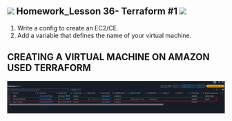 <h2><img src="https://emojis.slackmojis.com/emojis/images/1531849430/4246/blob-sunglasses.gif?1531849430" width="30"/> Homework_Lesson 36- Terraform #1 <img src="https://media.giphy.com/media/12oufCB0MyZ1Go/giphy.gif" width="50"></h2>

1. Write a config to create an EC2/CE.
2. Add a variable that defines the name of your virtual machine.

## CREATING A VIRTUAL MACHINE ON AMAZON USED TERRAFORM
![Result](https://github.com/railsroger/Maksim_Aleksandrovich_DOS24/blob/main/Homework_Lesson_36_Terraform_1/images/terraform.png)
